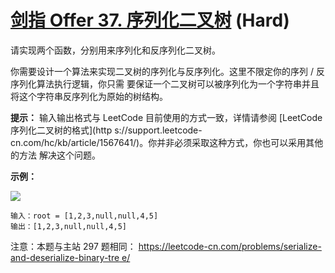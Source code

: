 # [剑指 Offer 37. 序列化二叉树][link] (Hard)

[link]: https://leetcode.cn/problems/xu-lie-hua-er-cha-shu-lcof/

请实现两个函数，分别用来序列化和反序列化二叉树。

你需要设计一个算法来实现二叉树的序列化与反序列化。这里不限定你的序列 / 反序列化算法执行逻辑，你只需
要保证一个二叉树可以被序列化为一个字符串并且将这个字符串反序列化为原始的树结构。

**提示：** 输入输出格式与 LeetCode 目前使用的方式一致，详情请参阅 [LeetCode 序列化二叉树的格式](http
s://support.leetcode-cn.com/hc/kb/article/1567641/)。你并非必须采取这种方式，你也可以采用其他的方法
解决这个问题。

**示例：**

![](https://assets.leetcode.com/uploads/2020/09/15/serdeser.jpg)

```
输入：root = [1,2,3,null,null,4,5]
输出：[1,2,3,null,null,4,5]

```

注意：本题与主站 297 题相同： [https://leetcode-cn.com/problems/serialize-and-deserialize-binary-tre
e/](https://leetcode-cn.com/problems/serialize-and-deserialize-binary-tree/)
